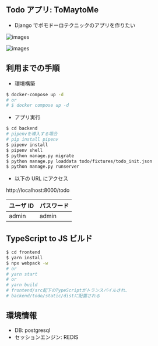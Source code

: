 ## Todo アプリ: ToMaytoMe

- Django でポモドーロテクニックのアプリを作りたい

![images](http://www.rinsymbol.sakura.ne.jp/github_images/tomaytome/tomaytome_01.png)

![images](http://www.rinsymbol.sakura.ne.jp/github_images/tomaytome/tomaytome_03.png)

## 利用までの手順

- 環境構築

```sh
$ docker-compose up -d
# or
# $ docker compose up -d
```

- アプリ実行

```sh
$ cd backend
# pipenvを導入する場合
# pip install pipenv
$ pipenv install
$ pipenv shell
$ python manage.py migrate
$ python manage.py loaddata todo/fixtures/todo_init.json
$ python manage.py runserver
```

- 以下の URL にアクセス

http://localhost:8000/todo

| ユーザ ID | パスワード |
| --------- | ---------- |
| admin     | admin      |

## TypeScript to JS ビルド

```sh
$ cd frontend
$ yarn install
$ npx webpack -w
# or
# yarn start
# or
# yarn build
# frontend/src配下のTypeScriptがトランスパイルされ、
# backend/todo/static/distに配置される
```

## 環境情報

- DB: postgresql
- セッションエンジン: REDIS

